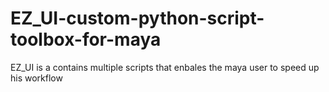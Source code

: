 # EZ_UI-custom-python-script-toolbox-for-maya
EZ_UI is a contains multiple scripts that enbales the maya user to speed up his workflow 
